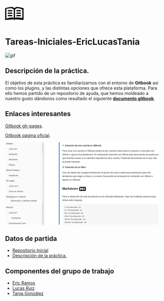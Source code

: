 
![Gitbook](txt/icons/gitbook.PNG)
# Tareas-Iniciales-EricLucasTania

![gif](/gif/gif.GIF)

  
## Descripción de la práctica.

El objetivo de esta práctica es familiarizarnos con el entorno de **Gitbook** así como los plugins, y las distintas 
opciones que ofrece esta plataforma. Para ello hemos partido de un repositorio de ayuda, que hemos moldeado a nuestro
gusto dándonos como resultado el siguiente [**documento gitbook**](ULL-ESIT-SYTW-1617.github.io/tareas-iniciales-ericlucastania).

## Enlaces interesantes 
 
[Gitbook gh-pages](ULL-ESIT-SYTW-1617.github.io/tareas-iniciales-ericlucastania).


[Gitbook página oficial](https://www.gitbook.com/book/alu0100786330/tareasini/details).



 ![](txt/images/p2.PNG)




## Datos de partida

* [Repositorio Inicial](https://github.com/enten/gitbook-boilerplate) 
* [Descripción de la práctica.](https://crguezl.github.io/ull-esit-1617/practicas/practicagitbook.html)


## Componentes del grupo de trabajo
* [Eric Ramos](https://github.com/alu0100786330)
* [Lucas Ruiz](https://github.com/alu0100785265)
* [Tania González](https://github.com/tania77)
